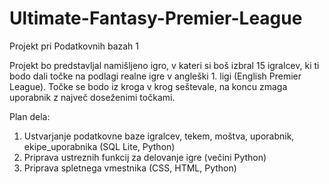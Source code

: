 # Ultimate-Fantasy-Premier-League
Projekt pri Podatkovnih bazah 1

Projekt bo predstavljal namišljeno igro, v kateri si boš izbral 15 igralcev, ki ti bodo dali točke na podlagi realne igre v angleški 1. ligi (English Premier League).
Točke se bodo iz kroga v krog seštevale, na koncu zmaga uporabnik z največ doseženimi točkami.

Plan dela:

1. Ustvarjanje podatkovne baze igralcev, tekem, moštva, uporabnik, ekipe_uporabnika (SQL Lite, Python)
2. Priprava ustreznih funkcij za delovanje igre (večini Python)
3. Priprava spletnega vmestnika (CSS, HTML, Python)

